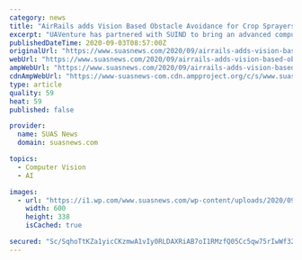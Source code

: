 ```yaml
---
category: news
title: "AirRails adds Vision Based Obstacle Avoidance for Crop Sprayers"
excerpt: "UAVenture has partnered with SUIND to bring an advanced computer vision based obstacle avoidance system to AirRails and drone manufacturers. SUIND’s system will become a core part of the AirRails autopilot and will bring crop spraying and seeding operations to the next level,"
publishedDateTime: 2020-09-03T08:57:00Z
originalUrl: "https://www.suasnews.com/2020/09/airrails-adds-vision-based-obstacle-avoidance-for-crop-sprayers/"
webUrl: "https://www.suasnews.com/2020/09/airrails-adds-vision-based-obstacle-avoidance-for-crop-sprayers/"
ampWebUrl: "https://www.suasnews.com/2020/09/airrails-adds-vision-based-obstacle-avoidance-for-crop-sprayers/amp/"
cdnAmpWebUrl: "https://www-suasnews-com.cdn.ampproject.org/c/s/www.suasnews.com/2020/09/airrails-adds-vision-based-obstacle-avoidance-for-crop-sprayers/amp/"
type: article
quality: 59
heat: 59
published: false

provider:
  name: SUAS News
  domain: suasnews.com

topics:
  - Computer Vision
  - AI

images:
  - url: "https://i1.wp.com/www.suasnews.com/wp-content/uploads/2020/09/vision_nav.png?fit=600%2C338&ssl=1"
    width: 600
    height: 338
    isCached: true

secured: "Sc/SqhoTtKZa1yicCKzmwA1vIy0RLDAXRiAB7oI1RMzfQ05Cc5qw75rIwWf32uLfoIPaFwKVQ6hndOEIi9RNHht1199gSyKWmWlwpvuMDZaYLNiIp0N19oRYMaAPDhX+EKX0ijIV8YAvjiFhhXlLEx4UIHbpYrk5nbPLYGP0uYtKAM6KpsVAAvuB7LmGf7IxCbBNCcAyRlt8U/ZovNTb5vuycZ+uyAgzhFiQEfBo+OW2kqY6m2JSrIxqU97HU7OKhKeCGJEiNc7sIBMQv+YNiwk2vo3ToywksN0XEGebHmgHbOqizKxVOo6wMY7xzkcXHuSkLEa+j7TgFDfg7r45yHy3scm/OpRPFF/x7FNKZVk=;Ar9RuG9alMwLiV43N6kIfA=="
---
```


